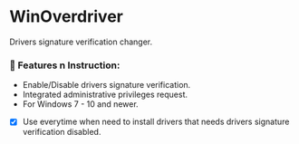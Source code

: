 # WinOverdriver
Drivers signature verification changer.

### 🎈 Features n Instruction:
- Enable/Disable drivers signature verification.
- Integrated administrative privileges request.
- For Windows 7 - 10 and newer.
- [x] Use everytime when need to install drivers that needs 
  drivers signature verification disabled.
